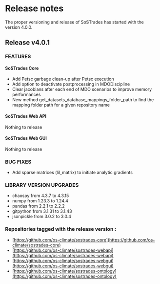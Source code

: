 # Release notes

The proper versioning and release of SoSTrades has started with the version 4.0.0.

## Release v4.0.1

### FEATURES

#### SoSTrades Core

* Add Petsc garbage clean-up after Petsc execution
* Add option to deactivate postprocessing in MDODiscipline
* Clear jacobians after each end of MDO scenarios to improve memory performances
* New method get_datasets_database_mappings_folder_path to find the mapping folder path for a given repository name

#### SoSTrades Web API

Nothing to release

#### SoSTrades Web GUI

Nothing to release

### BUG FIXES

* Add sparse matrices (lil_matrix) to initiate analytic gradients

### LIBRARY VERSION UPGRADES

* chaospy from 4.3.7 to 4.3.15
* numpy from 1.23.3 to 1.24.4
* pandas from 2.2.1 to 2.2.2
* gitpython from 3.1.31 to 3.1.43
* jsonpickle from 3.0.2 to 3.0.4

### Repositories tagged with the release version :

* [https://github.com/os-climate/sostrades-core](https://github.com/os-climate/sostrades-core)
* [https://github.com/os-climate/sostrades-webapi](https://github.com/os-climate/sostrades-webapi)
* [https://github.com/os-climate/sostrades-webgui](https://github.com/os-climate/sostrades-webgui)
* [https://github.com/os-climate/sostrades-ontology](https://github.com/os-climate/sostrades-ontology)